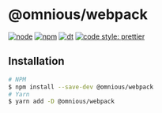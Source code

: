 # @omnious/webpack

[![node][node]][node.url]
[![npm][npm]][npm.url]
[![dt][dt]][npm.url]
[![code style: prettier][prettier]][prettier.url]

## Installation

```bash
# NPM
$ npm install --save-dev @omnious/webpack
# Yarn
$ yarn add -D @omnious/webpack
```

[node]: https://img.shields.io/node/v/@omnious/webpack.svg
[node.url]: https://nodejs.org
[npm]: https://img.shields.io/npm/v/@omnious/webpack.svg
[npm.url]: https://www.npmjs.com/package/@omnious/webpack
[dt]: https://img.shields.io/npm/dt/@omnious/webpack.svg
[prettier]: https://img.shields.io/badge/code_style-prettier-ff69b4.svg
[prettier.url]: https://github.com/prettier/prettier
